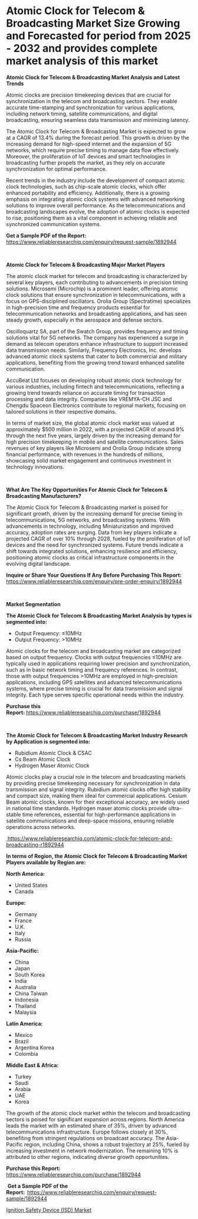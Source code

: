 <p><h1>Atomic Clock for Telecom & Broadcasting Market Size Growing and Forecasted for period from 2025 - 2032 and provides complete market analysis of this market</h1></p><p><strong>Atomic Clock for Telecom & Broadcasting Market Analysis and Latest Trends</strong></p>
<p><p>Atomic clocks are precision timekeeping devices that are crucial for synchronization in the telecom and broadcasting sectors. They enable accurate time-stamping and synchronization for various applications, including network timing, satellite communications, and digital broadcasting, ensuring seamless data transmission and minimizing latency.</p><p>The Atomic Clock for Telecom & Broadcasting Market is expected to grow at a CAGR of 13.4% during the forecast period. This growth is driven by the increasing demand for high-speed internet and the expansion of 5G networks, which require precise timing to manage data flow effectively. Moreover, the proliferation of IoT devices and smart technologies in broadcasting further propels the market, as they rely on accurate synchronization for optimal performance.</p><p>Recent trends in the industry include the development of compact atomic clock technologies, such as chip-scale atomic clocks, which offer enhanced portability and efficiency. Additionally, there is a growing emphasis on integrating atomic clock systems with advanced networking solutions to improve overall performance. As the telecommunications and broadcasting landscapes evolve, the adoption of atomic clocks is expected to rise, positioning them as a vital component in achieving reliable and synchronized communication systems.</p></p>
<p><strong>Get a Sample PDF of the Report:&nbsp;</strong> <a href="https://www.reliableresearchiq.com/enquiry/request-sample/1892944?utm_campaign=2309&utm_medium=2&utm_source=Github&utm_content=ia&utm_term=13022025&utm_id=atomic-clock-for-telecom-broadcasting">https://www.reliableresearchiq.com/enquiry/request-sample/1892944</a></p>
<p>&nbsp;</p>
<p><strong>Atomic Clock for Telecom & Broadcasting Major Market Players</strong></p>
<p><p>The atomic clock market for telecom and broadcasting is characterized by several key players, each contributing to advancements in precision timing solutions. Microsemi (Microchip) is a prominent leader, offering atomic clock solutions that ensure synchronization in telecommunications, with a focus on GPS-disciplined oscillators. Orolia Group (Spectratime) specializes in high-precision time and frequency products essential for telecommunication networks and broadcasting applications, and has seen steady growth, especially in the aerospace and defense sectors.</p><p>Oscilloquartz SA, part of the Swatch Group, provides frequency and timing solutions vital for 5G networks. The company has experienced a surge in demand as telecom operators enhance infrastructure to support increased data transmission needs. Similarly, Frequency Electronics, Inc. develops advanced atomic clock systems that cater to both commercial and military applications, benefiting from the growing trend toward enhanced satellite communication.</p><p>AccuBeat Ltd focuses on developing robust atomic clock technology for various industries, including fintech and telecommunications, reflecting a growing trend towards reliance on accurate timing for transaction processing and data integrity. Companies like VREMYA-CH JSC and Chengdu Spaceon Electronics contribute to regional markets, focusing on tailored solutions in their respective domains.</p><p>In terms of market size, the global atomic clock market was valued at approximately $500 million in 2022, with a projected CAGR of around 9% through the next five years, largely driven by the increasing demand for high precision timekeeping in mobile and satellite communications. Sales revenues of key players like Microsemi and Orolia Group indicate strong financial performance, with revenues in the hundreds of millions, showcasing solid market engagement and continuous investment in technology innovations.</p></p>
<p>&nbsp;</p>
<p><strong>What Are The Key Opportunities For Atomic Clock for Telecom & Broadcasting Manufacturers?</strong></p>
<p><p>The Atomic Clock for Telecom & Broadcasting market is poised for significant growth, driven by the increasing demand for precise timing in telecommunications, 5G networks, and broadcasting systems. With advancements in technology, including Miniaturization and improved accuracy, adoption rates are surging. Data from key players indicate a projected CAGR of over 10% through 2028, fueled by the proliferation of IoT devices and the need for synchronized systems. Future trends indicate a shift towards integrated solutions, enhancing resilience and efficiency, positioning atomic clocks as critical infrastructure components in the evolving digital landscape.</p></p>
<p><strong>Inquire or Share Your Questions If Any Before Purchasing This Report:</strong> <a href="https://www.reliableresearchiq.com/enquiry/pre-order-enquiry/1892944?utm_campaign=2309&utm_medium=2&utm_source=Github&utm_content=ia&utm_term=13022025&utm_id=atomic-clock-for-telecom-broadcasting">https://www.reliableresearchiq.com/enquiry/pre-order-enquiry/1892944</a></p>
<p>&nbsp;</p>
<p><strong>Market Segmentation</strong></p>
<p><strong>The Atomic Clock for Telecom & Broadcasting Market Analysis by types is segmented into:</strong></p>
<p><ul><li>Output Frequency: ≤10MHz</li><li>Output Frequency: >10MHz</li></ul></p>
<p><p>Atomic clocks for the telecom and broadcasting market are categorized based on output frequency. Clocks with output frequencies ≤10MHz are typically used in applications requiring lower precision and synchronization, such as in basic network timing and frequency references. In contrast, those with output frequencies >10MHz are employed in high-precision applications, including GPS satellites and advanced telecommunications systems, where precise timing is crucial for data transmission and signal integrity. Each type serves specific operational needs within the industry.</p></p>
<p><strong>Purchase this Report:&nbsp;</strong><a href="https://www.reliableresearchiq.com/purchase/1892944?utm_campaign=2309&utm_medium=2&utm_source=Github&utm_content=ia&utm_term=13022025&utm_id=atomic-clock-for-telecom-broadcasting">https://www.reliableresearchiq.com/purchase/1892944</a></p>
<p>&nbsp;</p>
<p><strong>The Atomic Clock for Telecom & Broadcasting Market Industry Research by Application is segmented into:</strong></p>
<p><ul><li>Rubidium Atomic Clock & CSAC</li><li>Cs Beam Atomic Clock</li><li>Hydrogen Maser Atomic Clock</li></ul></p>
<p><p>Atomic clocks play a crucial role in the telecom and broadcasting markets by providing precise timekeeping necessary for synchronization in data transmission and signal integrity. Rubidium atomic clocks offer high stability and compact size, making them ideal for commercial applications. Cesium Beam atomic clocks, known for their exceptional accuracy, are widely used in national time standards. Hydrogen maser atomic clocks provide ultra-stable time references, essential for high-performance applications in satellite communications and deep-space missions, ensuring reliable operations across networks.</p></p>
<p><a href="https://www.reliableresearchiq.com/atomic-clock-for-telecom-and-broadcasting-r1892944?utm_campaign=2309&utm_medium=2&utm_source=Github&utm_content=ia&utm_term=13022025&utm_id=atomic-clock-for-telecom-broadcasting">&nbsp;https://www.reliableresearchiq.com/atomic-clock-for-telecom-and-broadcasting-r1892944</a></p>
<p><strong>In terms of Region, the Atomic Clock for Telecom & Broadcasting Market Players available by Region are:</strong></p>
<p>
    <p> <strong> North America: </strong>
        <ul>
            <li>United States</li>
            <li>Canada</li>
        </ul>
        </p> 
    <p> <strong> Europe: </strong>
        <ul>
            <li>Germany</li>
            <li>France</li>
            <li>U.K.</li>
            <li>Italy</li>
            <li>Russia</li>
        </ul>
        </p> 
    <p> <strong> Asia-Pacific: </strong>
        <ul>
            <li>China</li>
            <li>Japan</li>
            <li>South Korea</li>
            <li>India</li>
            <li>Australia</li>
            <li>China Taiwan</li>
            <li>Indonesia</li>
            <li>Thailand</li>
            <li>Malaysia</li>
        </ul>
        </p> 
    <p> <strong> Latin America: </strong>
        <ul>
            <li>Mexico</li>
            <li>Brazil</li>
            <li>Argentina Korea</li>
            <li>Colombia</li>
        </ul>
        </p> 
    <p> <strong> Middle East & Africa: </strong>
        <ul>
            <li>Turkey</li>
            <li>Saudi</li>
            <li>Arabia</li>
            <li>UAE</li>
            <li>Korea</li>
        </ul>
    </p>
    </p>
<p><p>The growth of the atomic clock market within the telecom and broadcasting sectors is poised for significant expansion across regions. North America leads the market with an estimated share of 35%, driven by advanced telecommunications infrastructure. Europe follows closely at 30%, benefiting from stringent regulations on broadcast accuracy. The Asia-Pacific region, including China, shows a robust trajectory at 25%, fueled by increasing investment in network modernization. The remaining 10% is attributed to other regions, indicating diverse growth opportunities.</p></p>
<p><strong>Purchase this Report: </strong><a href="https://www.reliableresearchiq.com/purchase/1892944?utm_campaign=2309&utm_medium=2&utm_source=Github&utm_content=ia&utm_term=13022025&utm_id=atomic-clock-for-telecom-broadcasting">https://www.reliableresearchiq.com/purchase/1892944</a></p>
<p>&nbsp;<strong>Get a Sample PDF of the Report:&nbsp;&nbsp;</strong><a href="https://www.reliableresearchiq.com/enquiry/request-sample/1892944?utm_campaign=2309&utm_medium=2&utm_source=Github&utm_content=ia&utm_term=13022025&utm_id=atomic-clock-for-telecom-broadcasting">https://www.reliableresearchiq.com/enquiry/request-sample/1892944</a></p>
<p><strong></strong></p>
<p><p><a href="https://github.com/triattwood9919/Market-Research-Report-List-1/blob/main/ignition-safety-device-isd-market.md?utm_campaign=2309&utm_medium=2&utm_source=Github&utm_content=ia&utm_term=13022025&utm_id=atomic-clock-for-telecom-broadcasting">Ignition Safety Device (ISD) Market</a></p></p>